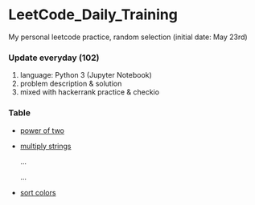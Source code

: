 # LeetCode_Daily_Training
My personal leetcode practice, random selection (initial date: May 23rd)
### Update everyday (102)
1) language: Python 3 (Jupyter Notebook)
2) problem description & solution 
3) mixed with hackerrank practice & checkio
### Table
* [power of two](https://github.com/xlyue92/LeetCode_Daily_Training/blob/master/%20power%20of%20two.ipynb)
* [multiply strings](https://github.com/xlyue92/LeetCode_Daily_Training/blob/master/multiply%20strings.ipynb)

     ...
     
     ...
   
* [sort colors](https://github.com/xlyue92/LeetCode_Daily_Training/blob/master/sort%20colors.ipynb)
